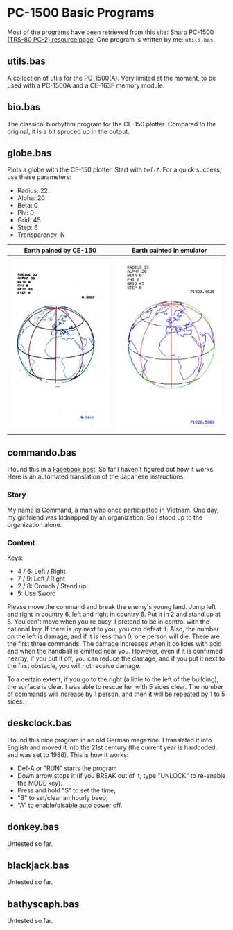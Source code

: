 # PC-1500 Basic Programs
Most of the programs have been retrieved from this site: [Sharp PC-1500 (TRS-80 PC-2) resource page](http://www.pc1500.com/index.html).
One program is written by me: `utils.bas`.

## utils.bas
A collection of utils for the PC-1500(A). Very limited at the moment, to be used with a PC-1500A and a CE-163F memory module.

## bio.bas
The classical biorhythm program for the CE-150 plotter. Compared to the original, it is a bit spruced up in the
output.

## globe.bas
Plots a globe with the CE-150 plotter. Start with `Def-Z`.
For a quick success, use these parameters:
* Radius: 22
* Alpha: 20
* Beta: 0
* Phi: 0
* Grid: 45
* Step: 6
* Transparency: N

|Earth pained by CE-150| Earth painted in emulator                        |
|---|--------------------------------------------------|
|![Earth](pictures/Earth.jpg)| ![Earth by Emulator](pictures/EarthEmulator.jpg) |

## commando.bas
I found this in a [Facebook post](https://www.facebook.com/groups/sharpcasioworld/posts/3807908649533793/).
So far I haven't figured out how it works. Here is an automated translation of the Japanese instructions:

### Story
My name is Command, a man who once participated in Vietnam. One day, my girlfriend was kidnapped by an organization. So I stood up to the organization alone.
### Content
Keys:
* 4 / 6: Left / Right
* 7 / 9: Left / Right
* 2 / 8: Crouch / Stand up
* 5: Use Sword

Please move the command and break the enemy's young land. Jump left and right in country 6, left and right in country 6. Put it in 2 and stand up at 8. You can't move when you're busy. I pretend to be in control with the national key. If there is joy next to you, you can defeat it. Also, the number on the left is damage, and if it is less than 0, one person will die. There are the first three commands. The damage increases when it collides with acid and when the handball is emitted near you. However, even if it is confirmed nearby, if you put it off, you can reduce the damage, and if you put it next to the first obstacle, you will not receive damage.

To a certain extent, if you go to the right (a little to the left of the building), the surface is clear. I was able to rescue her with 5 sides clear. The number of commands will increase by 1 person, and then it will be repeated by 1 to 5 sides.

## deskclock.bas
I found this nice program in an old German magazine. I translated it into English and moved it into the 21st century (the current year is hardcoded, and was set to 1986).
This is how it works:
* Def-A or "RUN" starts the program
* Down arrow stops it (if you BREAK out of it, type "UNLOCK" to re-enable the MODE key).
* Press and hold "S" to set the time,
* "B" to set/clear an hourly beep,
* "A" to enable/disable auto power off.

## donkey.bas
Untested so far.

## blackjack.bas
Untested so far.

## bathyscaph.bas
Untested so far.



